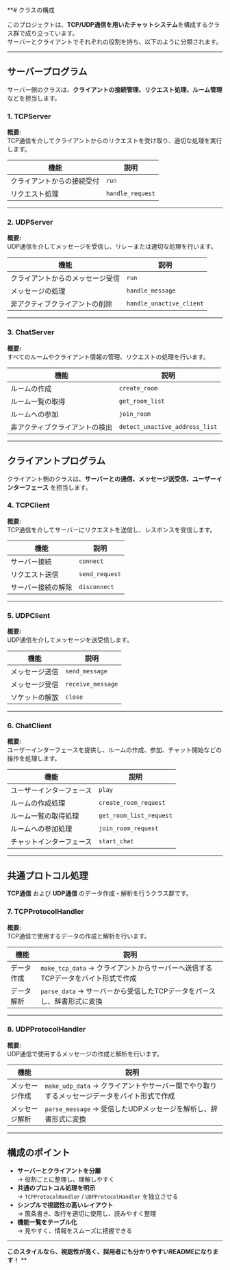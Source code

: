 **# クラスの構成

このプロジェクトは、**TCP/UDP通信を用いたチャットシステム**を構成するクラス群で成り立っています。  
サーバーとクライアントでそれぞれの役割を持ち、以下のように分類されます。

---

## サーバープログラム
サーバー側のクラスは、**クライアントの接続管理、リクエスト処理、ルーム管理** などを担当します。

### 1. TCPServer

**概要:**  
TCP通信を介してクライアントからのリクエストを受け取り、適切な処理を実行します。

| 機能 | 説明 |
|------|------|
| クライアントからの接続受付 | `run` |
| リクエスト処理 | `handle_request` |

---

### 2. UDPServer

**概要:**  
UDP通信を介してメッセージを受信し、リレーまたは適切な処理を行います。

| 機能 | 説明 |
|------|------|
| クライアントからのメッセージ受信 | `run` |
| メッセージの処理 | `handle_message` |
| 非アクティブクライアントの削除 | `handle_unactive_client` |

---

### 3. ChatServer

**概要:**  
すべてのルームやクライアント情報の管理、リクエストの処理を行います。

| 機能 | 説明 |
|------|------|
| ルームの作成 | `create_room` |
| ルーム一覧の取得 | `get_room_list` |
| ルームへの参加 | `join_room` |
| 非アクティブクライアントの検出 | `detect_unactive_address_list` |

---

## クライアントプログラム
クライアント側のクラスは、**サーバーとの通信、メッセージ送受信、ユーザーインターフェース** を担当します。

### 4. TCPClient

**概要:**  
TCP通信を介してサーバーにリクエストを送信し、レスポンスを受信します。

| 機能 | 説明 |
|------|------|
| サーバー接続 | `connect` |
| リクエスト送信 | `send_request` |
| サーバー接続の解除 | `disconnect` |

---

### 5. UDPClient

**概要:**  
UDP通信を介してメッセージを送受信します。

| 機能 | 説明 |
|------|------|
| メッセージ送信 | `send_message` |
| メッセージ受信 | `receive_message` |
| ソケットの解放 | `close` |

---

### 6. ChatClient

**概要:**  
ユーザーインターフェースを提供し、ルームの作成、参加、チャット開始などの操作を処理します。

| 機能 | 説明 |
|------|------|
| ユーザーインターフェース | `play` |
| ルームの作成処理 | `create_room_request` |
| ルーム一覧の取得処理 | `get_room_list_request` |
| ルームへの参加処理 | `join_room_request` |
| チャットインターフェース | `start_chat` |

---

## 共通プロトコル処理
**TCP通信** および **UDP通信** のデータ作成・解析を行うクラス群です。

### 7. TCPProtocolHandler

**概要:**  
TCP通信で使用するデータの作成と解析を行います。

| 機能 | 説明 |
|------|------|
| データ作成 | `make_tcp_data` → クライアントからサーバーへ送信するTCPデータをバイト形式で作成 |
| データ解析 | `parse_data` → サーバーから受信したTCPデータをパースし、辞書形式に変換 |

---

### 8. UDPProtocolHandler

**概要:**  
UDP通信で使用するメッセージの作成と解析を行います。

| 機能 | 説明 |
|------|------|
| メッセージ作成 | `make_udp_data` → クライアントやサーバー間でやり取りするメッセージデータをバイト形式で作成 |
| メッセージ解析 | `parse_message` → 受信したUDPメッセージを解析し、辞書形式に変換 |

---

## 構成のポイント
- **サーバーとクライアントを分離**  
  → 役割ごとに整理し、理解しやすく
- **共通のプロトコル処理を明示**  
  → `TCPProtocolHandler` / `UDPProtocolHandler` を独立させる
- **シンプルで視認性の高いレイアウト**  
  → 箇条書き、改行を適切に使用し、読みやすく整理
- **機能一覧をテーブル化**  
  → 見やすく、情報をスムーズに把握できる

---

**このスタイルなら、視認性が高く、採用者にも分かりやすいREADMEになります！**
**
